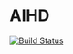 # AIHD
[![Build Status](https://travis-ci.com//IntelliSOFT-Consulting/AIHD.svg?branch=master)](https://travis-ci.com//IntelliSOFT-Consulting/AIHD) 